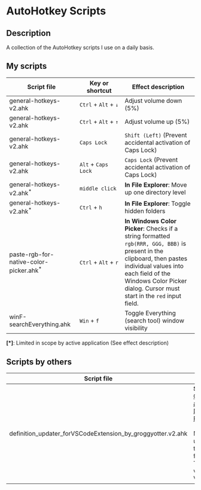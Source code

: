 # AutoHotkey Scripts

## Description

A collection of the AutoHotkey scripts I use on a daily basis.

## My scripts

| Script file                 | Key or shortcut              | Effect description                                          |
| --------------------------- | ---------------------------- | ----------------------------------------------------------- |
| general-hotkeys-v2.ahk      | `Ctrl` + `Alt` + `↓`         | Adjust volume down (5%)                                     |
| general-hotkeys-v2.ahk      | `Ctrl` + `Alt` + `↑`         | Adjust volume up (5%)                                       |
| general-hotkeys-v2.ahk      | `Caps Lock`                  | `Shift (Left)` (Prevent accidental activation of Caps Lock) |
| general-hotkeys-v2.ahk      | `Alt` + `Caps Lock`          | `Caps Lock` (Prevent accidental activation of Caps Lock)    |
| general-hotkeys-v2.ahk<sup>*</sup>     | `middle click`    | **In File Explorer**: Move up one directory level           |
| general-hotkeys-v2.ahk<sup>*</sup>     | `Ctrl` + `h`      | **In File Explorer**: Toggle hidden folders                 |
| paste-rgb-for-native-color-picker.ahk<sup>*</sup> | `Ctrl` + `Alt` + `r` | **In Windows Color Picker**: Checks if a string formatted `rgb(RRR, GGG, BBB)` is present in the clipboard, then pastes individual values into each field of the Windows Color Picker dialog. Cursor must start in the `red` input field. |
| winF-searchEverything.ahk   | `Win` + `f`                  | Toggle Everything (search tool) window visibility            |

**\[\*\]**: Limited in scope by active application (See effect description)

## Scripts by others

| Script file                                                 | Details                                                     |
| ----------------------------------------------------------- | ----------------------------------------------------------- |
| definition_updater_forVSCodeExtension_by_groggyotter.v2.ahk | **Source**: [GroggyOtter](https://github.com/GroggyOtter)'s [ahkv2 Definition Rewrites](https://github.com/GroggyOtter/ahkv2_definition_rewrite)<br><br>Monitors for updates to the definition files used in THQBY's AHK v2 addon for VS Code. |
